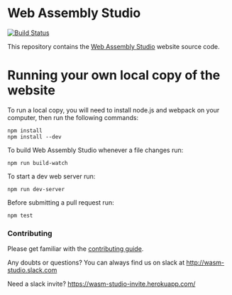 Web Assembly Studio
====
[![Build Status](https://travis-ci.org/mbebenita/WebAssemblyStudio.svg?branch=master)](https://travis-ci.org/mbebenita/WebAssemblyStudio)

This repository contains the [Web Assembly Studio](https://webassembly.studio) website source code.

Running your own local copy of the website
===

To run a local copy, you will need to install node.js and webpack on your computer, then run the following commands:

```
npm install
npm install --dev
```

To build Web Assembly Studio whenever a file changes run:

```
npm run build-watch
```

To start a dev web server run:

```
npm run dev-server
```

Before submitting a pull request run:

```
npm test
```

### Contributing

Please get familiar with the [contributing guide](https://github.com/wasdk/WebAssemblyStudio/wiki/Contributing).

Any doubts or questions? You can always find us on slack at http://wasm-studio.slack.com

Need a slack invite? https://wasm-studio-invite.herokuapp.com/

